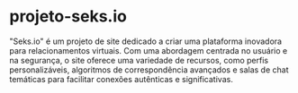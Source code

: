 # projeto-seks.io
"Seks.io" é um projeto de site dedicado a criar uma plataforma inovadora para relacionamentos virtuais. Com uma abordagem centrada no usuário e na segurança, o site oferece uma variedade de recursos, como perfis personalizáveis, algoritmos de correspondência avançados e salas de chat temáticas para facilitar conexões autênticas e significativas. 
